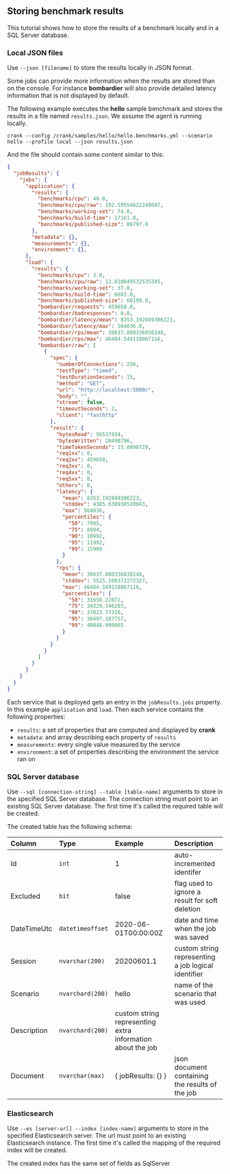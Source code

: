 ## Storing benchmark results

This tutorial shows how to store the results of a benchmark locally and in a SQL Server database.

### Local JSON files

Use `--json [filename]` to store the results locally in JSON format. 

Some jobs can provide more information when the results are stored than on the console. For instance __bombardier__ will also provide detailed latency information that is not displayed by default.

The following example executes the __hello__ sample benchmark and stores the results in a file named `results.json`. We assume the agent is running locally.

```
crank --config /crank/samples/hello/hello.benchmarks.yml --scenario hello --profile local --json results.json 
```

And the file should contain some content similar to this:

```json
{
  "jobResults": {
    "jobs": {
      "application": {
        "results": {
          "benchmarks/cpu": 48.0,
          "benchmarks/cpu/raw": 192.59554622249087,
          "benchmarks/working-set": 74.0,
          "benchmarks/build-time": 17161.0,
          "benchmarks/published-size": 86797.0
        },
        "metadata": {},
        "measurements": {},
        "environment": {},
      },
      "load": {
        "results": {
          "benchmarks/cpu": 3.0,
          "benchmarks/cpu/raw": 13.810049532535345,
          "benchmarks/working-set": 37.0,
          "benchmarks/build-time": 6603.0,
          "benchmarks/published-size": 68199.0,
          "bombardier/requests": 459658.0,
          "bombardier/badresponses": 0.0,
          "bombardier/latency/mean": 8353.192049306223,
          "bombardier/latency/max": 564036.0,
          "bombardier/rps/mean": 30637.880336038248,
          "bombardier/rps/max": 46484.549118067116,
          "bombardier/raw": [
            {
              "spec": {
                "numberOfConnections": 256,
                "testType": "timed",
                "testDurationSeconds": 15,
                "method": "GET",
                "url": "http://localhost:5000/",
                "body": "",
                "stream": false,
                "timeoutSeconds": 2,
                "client": "fasthttp"
              },
              "result": {
                "bytesRead": 56537934,
                "bytesWritten": 28498796,
                "timeTakenSeconds": 15.0090729,
                "req1xx": 0,
                "req2xx": 459658,
                "req3xx": 0,
                "req4xx": 0,
                "req5xx": 0,
                "others": 0,
                "latency": {
                  "mean": 8353.192049306223,
                  "stddev": 4385.638938510043,
                  "max": 564036,
                  "percentiles": {
                    "50": 7995,
                    "75": 8994,
                    "90": 10992,
                    "95": 11992,
                    "99": 15989
                  }
                },
                "rps": {
                  "mean": 30637.880336038248,
                  "stddev": 5525.200372272327,
                  "max": 46484.549118067116,
                  "percentiles": {
                    "50": 31656.22072,
                    "75": 34329.346203,
                    "90": 37023.77316,
                    "95": 38497.187757,
                    "99": 40848.999965
                  }
                }
              }
            }
          ]
        }
      }
    }
  }
}
```

Each service that is deployed gets an entry in the `jobResults.jobs` property. In this example `application` and `load`. Then each service contains the following properties:

- `results`: a set of properties that are computed and displayed by **crank**
- `metadata`: and array describing each property of `results`
- `measurements`: every single value measured by the service
- `environment`: a set of properties describing the environment the service ran on

### SQL Server database

Use `--sql [connection-string] --table [table-name]` arguments to store in the specified SQL Server database. The connection string must point to an existing SQL Server database. The first time it's called the required table will be created.

The created table has the following schema:


| Column         | Type     | Example     | Description     |
| :------------- | :---------- | :----------- | :----------- |
| Id | `int` | 1 | auto-incremented identifer |
| Excluded | `bit` | false | flag used to ignore a result for soft deletion |
| DateTimeUtc | `datetimeoffset` | 2020-06-01T00:00:00Z | date and time when the job was saved |
| Session | `nvarchar(200)` | 20200601.1 | custom string representing a job logical identifier |
| Scenario | `nvarchard(200)` | hello | name of the scenario that was used |
| Description | `nvarchard(200)` | custom string representing extra information about the job | |
| Document | `nvarchar(max)` | { jobResults: {} } | json document containing the results of the job |

### Elasticsearch

Use `--es [server-url] --index [index-name]` arguments to store in the specified Elasticsearch server. The url must point to an existing Elasticsearch instance. The first time it's called the mapping of the required index will be created.

The created index has the same set of fields as SqlServer
